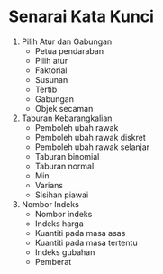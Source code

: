 # Senarai Kata Kunci

1. Pilih Atur dan Gabungan
   - Petua pendaraban
   - Pilih atur
   - Faktorial
   - Susunan
   - Tertib
   - Gabungan
   - Objek secaman
2. Taburan Kebarangkalian
   - Pemboleh ubah rawak
   - Pemboleh ubah rawak diskret
   - Pemboleh ubah rawak selanjar
   - Taburan binomial
   - Taburan normal
   - Min
   - Varians
   - Sisihan piawai
3. Nombor Indeks
   - Nombor indeks
   - Indeks harga
   - Kuantiti pada masa asas
   - Kuantiti pada masa tertentu
   - Indeks gubahan
   - Pemberat